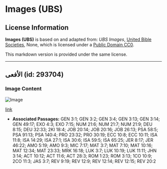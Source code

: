 # Images (UBS)

## License Information

**Images (UBS)** is based on and adapted from: _UBS Images_, [United Bible Societies](https://unitedbiblesocieties.org/), None, which is licensed under a [Public Domain CC0](https://creativecommons.org/public-domain/cc0/).

This markdown version is provided under the same license.



--------------------------------

## الأفعى (id: 293704)

### Image Content

![Image](https://cdn.aquifer.bible/aquifer-content/resources/Media/WEB-0891_viper.jpg)

[link](https://cdn.aquifer.bible/aquifer-content/resources/Media/WEB-0891_viper.jpg)

* **Associated Passages:** GEN 3:1; GEN 3:2; GEN 3:4; GEN 3:13; GEN 3:14; GEN 49:17; EXO 4:3; EXO 7:15; NUM 21:6; NUM 21:7; NUM 21:9; DEU 8:15; DEU 32:33; 2KI 18:4; JOB 20:14; JOB 20:16; JOB 26:13; PSA 58:5; PSA 91:13; PSA 140:4; PRO 23:32; PRO 30:19; ECC 10:8; ECC 10:11; ISA 11:8; ISA 14:29; ISA 27:1; ISA 30:6; ISA 59:5; ISA 65:25; JER 8:17; JER 46:22; AMO 5:19; AMO 9:3; MIC 7:17; MAT 3:7; MAT 7:10; MAT 10:16; MAT 12:34; MAT 23:33; MRK 16:18; LUK 3:7; LUK 10:19; LUK 11:11; JHN 3:14; ACT 10:12; ACT 11:6; ACT 28:3; ROM 1:23; ROM 3:13; 1CO 10:9; 2CO 11:3; JAS 3:7; REV 9:19; REV 12:9; REV 12:14; REV 12:15; REV 20:2

